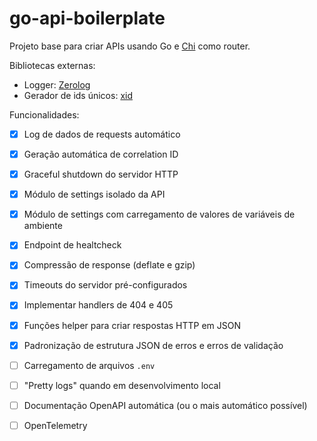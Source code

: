 # go-api-boilerplate

Projeto base para criar APIs usando Go e [Chi] como router.

Bibliotecas externas:

- Logger: [Zerolog]
- Gerador de ids únicos: [xid]

Funcionalidades:

- [x] Log de dados de requests automático
- [x] Geração automática de correlation ID
- [x] Graceful shutdown do servidor HTTP
- [x] Módulo de settings isolado da API
- [x] Módulo de settings com carregamento de valores de variáveis de ambiente
- [x] Endpoint de healtcheck
- [x] Compressão de response (deflate e gzip)
- [x] Timeouts do servidor pré-configurados
- [x] Implementar handlers de 404 e 405
- [x] Funções helper para criar respostas HTTP em JSON
- [x] Padronização de estrutura JSON de erros e erros de validação
- [ ] Carregamento de arquivos `.env`
- [ ] "Pretty logs" quando em desenvolvimento local
- [ ] Documentação OpenAPI automática (ou o mais automático possível)
- [ ] OpenTelemetry



[Chi]: https://github.com/go-chi/chi
[Zerolog]: https://github.com/rs/zerolog
[xid]: https://github.com/rs/xid
